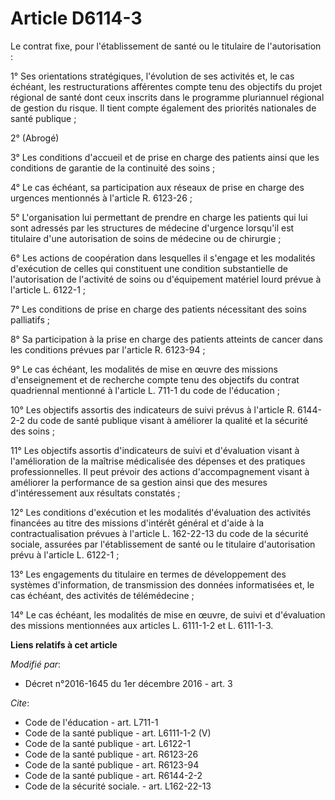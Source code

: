 # Article D6114-3

Le contrat fixe, pour l'établissement de santé ou le titulaire de l'autorisation : 

1° Ses orientations stratégiques, l'évolution de ses activités et, le cas échéant, les restructurations afférentes compte
tenu des objectifs du projet régional de santé dont ceux inscrits dans le programme pluriannuel régional de gestion du
risque. Il tient compte également des priorités nationales de santé publique ; 

2° (Abrogé) 

3° Les conditions d'accueil et de prise en charge des patients ainsi que les conditions de garantie de la continuité des
soins ; 

4° Le cas échéant, sa participation aux réseaux de prise en charge des urgences mentionnés à l'article R. 6123-26 ; 

5° L'organisation lui permettant de prendre en charge les patients qui lui sont adressés par les structures de médecine
d'urgence lorsqu'il est titulaire d'une autorisation de soins de médecine ou de chirurgie ; 

6° Les actions de coopération dans lesquelles il s'engage et les modalités d'exécution de celles qui constituent une
condition substantielle de l'autorisation de l'activité de soins ou d'équipement matériel lourd prévue à l'article L.
6122-1 ; 

7° Les conditions de prise en charge des patients nécessitant des soins palliatifs ; 

8° Sa participation à la prise en charge des patients atteints de cancer dans les conditions prévues par l'article R.
6123-94 ; 

9° Le cas échéant, les modalités de mise en œuvre des missions d'enseignement et de recherche compte tenu des objectifs du
contrat quadriennal mentionné à l'article L. 711-1 du code de l'éducation ; 

10° Les objectifs assortis des indicateurs de suivi prévus à l'article R. 6144-2-2 du code de santé publique visant à
améliorer la qualité et la sécurité des soins ; 

11° Les objectifs assortis d'indicateurs de suivi et d'évaluation visant à l'amélioration de la maîtrise médicalisée des
dépenses et des pratiques professionnelles. Il peut prévoir des actions d'accompagnement visant à améliorer la performance de
sa gestion ainsi que des mesures d'intéressement aux résultats constatés ; 

12° Les conditions d'exécution et les modalités d'évaluation des activités financées au titre des missions d'intérêt général
et d'aide à la contractualisation prévues à l'article L. 162-22-13 du code de la sécurité sociale, assurées par
l'établissement de santé ou le titulaire d'autorisation prévu à l'article L. 6122-1 ; 

13° Les engagements du titulaire en termes de développement des systèmes d'information, de transmission des données
informatisées et, le cas échéant, des activités de télémédecine ; 

14° Le cas échéant, les modalités de mise en œuvre, de suivi et d'évaluation des missions mentionnées aux articles L.
6111-1-2 et L. 6111-1-3.

**Liens relatifs à cet article**

_Modifié par_:

  - Décret n°2016-1645 du 1er décembre 2016 - art. 3

_Cite_:

  - Code de l'éducation - art. L711-1
  - Code de la santé publique - art. L6111-1-2 (V)
  - Code de la santé publique - art. L6122-1
  - Code de la santé publique - art. R6123-26
  - Code de la santé publique - art. R6123-94
  - Code de la santé publique - art. R6144-2-2
  - Code de la sécurité sociale. - art. L162-22-13
